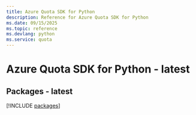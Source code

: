 ```yaml
---
title: Azure Quota SDK for Python
description: Reference for Azure Quota SDK for Python
ms.date: 09/15/2025
ms.topic: reference
ms.devlang: python
ms.service: quota
---
```

# Azure Quota SDK for Python - latest
## Packages - latest
[!INCLUDE [packages](quota-index.md)]